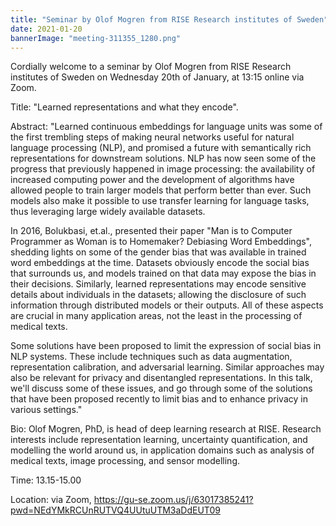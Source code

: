```yaml
---
title: "Seminar by Olof Mogren from RISE Research institutes of Sweden"
date: 2021-01-20
bannerImage: "meeting-311355_1280.png"
---
```

Cordially welcome to a seminar by Olof Mogren from RISE Research institutes of Sweden on Wednesday 20th of January, at 13:15 online via Zoom. 

Title: "Learned representations and what they encode".

Abstract: "Learned continuous embeddings for language units was some of the first trembling steps of making neural networks useful for natural language processing (NLP), and promised a future with semantically rich representations for downstream solutions. NLP has now seen some of the progress that previously happened in image processing: the availability of increased computing power and the development of algorithms have allowed people to train larger models that perform better than ever. Such models also make it possible to use transfer learning for language tasks, thus leveraging large widely available datasets.

In 2016, Bolukbasi, et.al., presented their paper "Man is to Computer Programmer as Woman is to Homemaker? Debiasing Word Embeddings", shedding lights on some of the gender bias that was available in trained word embeddings at the time. Datasets obviously encode the social bias that surrounds us, and models trained on that data may expose the bias in their decisions. Similarly, learned representations may encode sensitive details about individuals in the datasets; allowing the disclosure of such information through distributed models or their outputs. All of these aspects are crucial in many application areas, not the least in the processing of medical texts.

Some solutions have been proposed to limit the expression of social bias in NLP systems. These include techniques such as data augmentation, representation calibration, and adversarial learning. Similar approaches may also be relevant for privacy and disentangled representations. In this talk, we'll discuss some of these issues, and go through some of the solutions that have been proposed recently to limit bias and to enhance privacy in various settings."

Bio: Olof Mogren, PhD, is head of deep learning research at RISE. Research interests include representation learning, uncertainty quantification, and modelling the world around us, in application domains such as analysis of medical texts, image processing, and sensor modelling.

 
Time: 13.15-15.00

Location: via Zoom, https://gu-se.zoom.us/j/63017385241?pwd=NEdYMkRCUnRUTVQ4UUtuUTM3aDdEUT09

